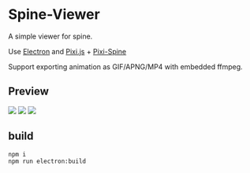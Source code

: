 # Spine-Viewer

A simple viewer for spine.

Use [Electron](https://www.electronjs.org) and [Pixi.js](https://github.com/pixijs/pixijs) + [Pixi-Spine](https://github.com/pixijs/spine)

Support exporting animation as GIF/APNG/MP4 with embedded ffmpeg.

## Preview
![](https://ae01.alicdn.com/kf/Sd57b4d9e05234a41aedb2ef7d8294a62F.png)
![](https://ae01.alicdn.com/kf/S69207e50860b47ffa922d835c2f67f43I.png)
![](https://ae01.alicdn.com/kf/Sdb52e10cb8c84ba6bc221680961abecea.png)

## build

```
npm i
npm run electron:build
```
